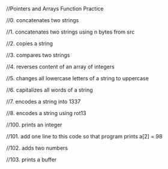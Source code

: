 //Pointers and Arrays Function Practice

//0. concatenates two strings

//1. concatenates two strings using n bytes from src

//2. copies a string

//3. compares two strings

//4. reverses content of an array of integers

//5. changes all lowercase letters of a string to uppercase

//6. capitalizes all words of a string

//7. encodes a string into 1337

//8. encodes a string using rot13

//100. prints an integer

//101. add one line to this code so that program prints a[2] = 98

//102. adds two numbers

//103. prints a buffer
